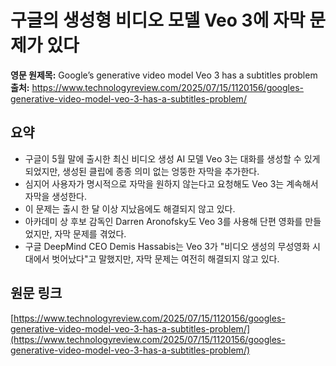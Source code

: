 # 구글의 생성형 비디오 모델 Veo 3에 자막 문제가 있다

**영문 원제목:** Google’s generative video model Veo 3 has a subtitles problem  
**출처:** https://www.technologyreview.com/2025/07/15/1120156/googles-generative-video-model-veo-3-has-a-subtitles-problem/

## 요약
- 구글이 5월 말에 출시한 최신 비디오 생성 AI 모델 Veo 3는 대화를 생성할 수 있게 되었지만, 생성된 클립에 종종 의미 없는 엉뚱한 자막을 추가한다.
- 심지어 사용자가 명시적으로 자막을 원하지 않는다고 요청해도 Veo 3는 계속해서 자막을 생성한다.
- 이 문제는 출시 한 달 이상 지났음에도 해결되지 않고 있다.
- 아카데미 상 후보 감독인 Darren Aronofsky도 Veo 3를 사용해 단편 영화를 만들었지만, 자막 문제를 겪었다.
- 구글 DeepMind CEO Demis Hassabis는 Veo 3가 "비디오 생성의 무성영화 시대에서 벗어났다"고 말했지만, 자막 문제는 여전히 해결되지 않고 있다.

## 원문 링크
[https://www.technologyreview.com/2025/07/15/1120156/googles-generative-video-model-veo-3-has-a-subtitles-problem/](https://www.technologyreview.com/2025/07/15/1120156/googles-generative-video-model-veo-3-has-a-subtitles-problem/)
